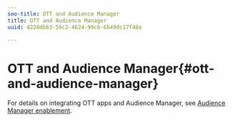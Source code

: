 ```yaml
---
seo-title: OTT and Audience Manager
title: OTT and Audience Manager
uuid: d228db63-59c2-4624-99c6-6b49dc17f48e

---
```


# OTT and Audience Manager{#ott-and-audience-manager}

For details on integrating OTT apps and Audience Manager, see [Audience Manager enablement](../../intro-to-ava/am-enablement.md).
